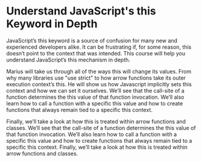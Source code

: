 # Understand JavaScript's this Keyword in Depth

JavaScript’s this keyword is a source of confusion for many new and experienced developers alike. It can be frustrating if, for some reason, this doesn’t point to the context that was intended. This course will help you understand JavaScript’s this mechanism in depth.

Marius will take us through all of the ways this will change its values. From why many libraries use "use strict" to how arrow functions take its outer execution context’s this. He will show us how Javascript implicitly sets this context and how we can set it ourselves. We’ll see that the call-site of a function determines the this value of that function invocation. We’ll also learn how to call a function with a specific this value and how to create functions that always remain tied to a specific this context.

Finally, we’ll take a look at how this is treated within arrow functions and classes. We’ll see that the call-site of a function determines the this value of that function invocation. We’ll also learn how to call a function with a specific this value and how to create functions that always remain tied to a specific this context. Finally, we’ll take a look at how this is treated within arrow functions and classes.